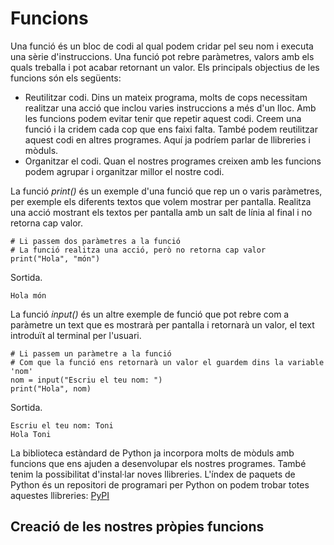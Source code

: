 # Funcions
Una funció és un bloc de codi al qual podem cridar pel seu nom i executa una sèrie d'instruccions. Una funció pot rebre paràmetres, valors amb els quals treballa i pot acabar retornant un valor. Els principals objectius de les funcions són els següents:
- Reutilitzar codi. Dins un mateix programa, molts de cops necessitam realitzar una acció que inclou varies instruccions a més d'un lloc. Amb les funcions podem evitar tenir que repetir aquest codi. Creem una funció i la cridem cada cop que ens faixi falta. També podem reutilitzar aquest codi en altres programes. Aquí ja podríem parlar de llibreries i mòduls.
- Organitzar el codi. Quan el nostres programes creixen amb les funcions podem agrupar i organitzar millor el nostre codi.

La funció *print()* és un exemple d'una funció que rep un o varis paràmetres, per exemple els diferents textos que volem mostrar per pantalla. Realitza una acció mostrant els textos per pantalla amb un salt de línia al final i no retorna cap valor.
```
# Li passem dos paràmetres a la funció
# La funció realitza una acció, però no retorna cap valor
print("Hola", "món")
```
Sortida.
```
Hola món
```

La funció *input()* és un altre exemple de funció que pot rebre com a paràmetre un text que es mostrarà per pantalla i retornarà un valor, el text introduït al terminal per l'usuari.
```
# Li passem un paràmetre a la funció
# Com que la funció ens retornarà un valor el guardem dins la variable 'nom'
nom = input("Escriu el teu nom: ")
print("Hola", nom)
```
Sortida.
```
Escriu el teu nom: Toni
Hola Toni
```
La biblioteca estàndard de Python ja incorpora molts de mòduls amb funcions que ens ajuden a desenvolupar els nostres programes. També tenim la possibilitat d'instal·lar noves llibreries. L'índex de paquets de Python és un repositori de programari per Python on podem trobar totes aquestes llibreries: [PyPI](https://pypi.org)
## Creació de les nostres pròpies funcions
